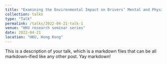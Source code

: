 ```yaml
---
title: "Examining the Environmental Impact on Drivers’ Mental and Physiological Status on Urban Roads"
collection: talks
type: "Talk"
permalink: /talks/2022-04-21-talk-1
venue: "HKU research seminar series"
date: 2022-04-21
location: "HKU, Hong Kong"
---
```


This is a description of your talk, which is a markdown files that can be all markdown-ified like any other post. Yay markdown!
